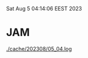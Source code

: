 Sat Aug  5 04:14:06 EEST 2023
# JAM
<a href='./cache/202308/05_04.log'>./cache/202308/05_04.log</a>

